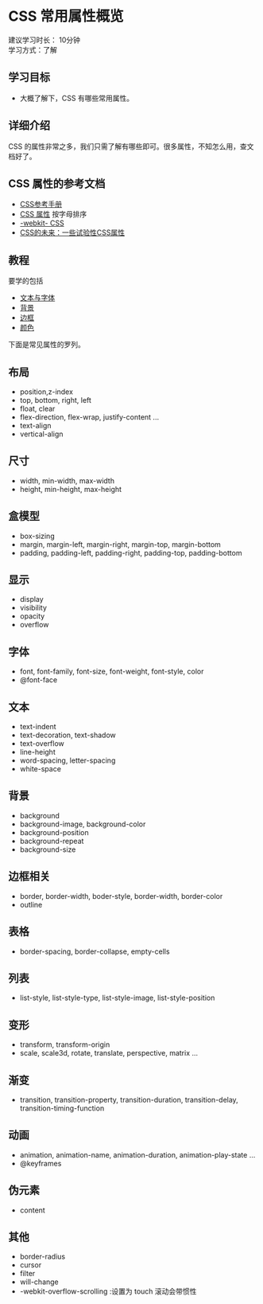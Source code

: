 # CSS 常用属性概览
建议学习时长： 10分钟  
学习方式：了解  

## 学习目标
* 大概了解下，CSS 有哪些常用属性。

## 详细介绍
CSS 的属性非常之多，我们只需了解有哪些即可。很多属性，不知怎么用，查文档好了。

## CSS 属性的参考文档
* [CSS参考手册](http://css.doyoe.com/)
* [CSS 属性](https://css-tricks.com/almanac/properties/) 按字母排序
* [-webkit- CSS](http://ued.ctrip.com/webkitcss/index.html)
* [CSS的未来：一些试验性CSS属性](http://www.qianduan.net/the-future-of-css-experimental-css-properties/)

## 教程
要学的包括
* [文本与字体](http://www.jianshu.com/p/8e2db84c466f)
* [背景](http://www.jianshu.com/p/3379ad747a25)
* [边框](http://www.jianshu.com/p/d4f48a84f2f5)
* [颜色](http://www.jianshu.com/p/4c5117783a7a)

下面是常见属性的罗列。

## 布局
* position,z-index
* top, bottom, right, left
* float, clear
* flex-direction, flex-wrap, justify-content ...
* text-align
* vertic­al-­align

## 尺寸
* width, min-width, max-width
* height, min-height, max-height

## 盒模型
* box-sizing
* margin, margin-left, margin-right, margin-top, margin-bottom
* padding, padding-left, padding-right, padding-top, padding-bottom

## 显示
* display
* visibility
* opacity
* overflow

## 字体
* font, font-f­amily, font-size, font-w­eight, font-style, color
* @font-face

## 文本
* text-indent
* text-d­eco­ration, text-s­hadow
* text-overflow
* line-height
* word-s­pacing, letter­-sp­acing
* white-­space

## 背景
* background
* background-image, background-color
* background-position
* background-repeat
* background-size

## 边框相关
* border, border-width, boder-style, border-width, border-color
* outline

## 表格
* border­-sp­acing, border­-co­llapse, empty-­cells

## 列表
* list-style, list-s­tyl­e-type, list-s­tyl­e-image, list-s­tyl­e-p­osition

## 变形
* transform, transform-origin
* scale, scale3d, rotate, translate, perspective, matrix ...

## 渐变
* transition, transition-property, transition-duration, transition-delay, transition-timing-function

## 动画
* animation, animation-name, animation-duration, animation-play-state ...
* @keyframes

## 伪元素
* content

## 其他
* border-radius
* cursor
* filter
* will-change
* -webkit-overflow-scrolling :设置为 touch 滚动会带惯性



